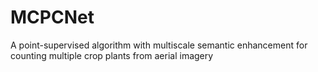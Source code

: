 # MCPCNet
A point-supervised algorithm with multiscale semantic enhancement for counting multiple crop plants from aerial imagery
